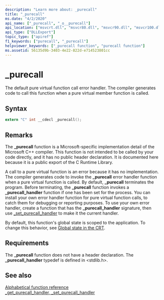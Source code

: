 ```yaml
---
description: "Learn more about: _purecall"
title: "_purecall"
ms.date: "4/2/2020"
api_name: ["_purecall", "_o__purecall"]
api_location: ["msvcrt.dll", "msvcr80.dll", "msvcr90.dll", "msvcr100.dll", "msvcr100_clr0400.dll", "msvcr110.dll", "msvcr110_clr0400.dll", "msvcr120.dll", "msvcr120_clr0400.dll", "ntoskrnl.exe", "ucrtbase.dll", "api-ms-win-crt-private-l1-1-0.dll"]
api_type: ["DLLExport"]
topic_type: ["apiref"]
f1_keywords: ["purecall", "_purecall"]
helpviewer_keywords: ["_purecall function", "purecall function"]
ms.assetid: 56135d9b-3403-4e22-822d-e714523801cc
---
```

# _purecall

The default pure virtual function call error handler. The compiler generates code to call this function when a pure virtual member function is called.

## Syntax

```C
extern "C" int __cdecl _purecall();
```

## Remarks

The **_purecall** function is a Microsoft-specific implementation detail of the Microsoft C++ compiler. This function is not intended to be called by your code directly, and it has no public header declaration. It is documented here because it is a public export of the C Runtime Library.

A call to a pure virtual function is an error because it has no implementation. The compiler generates code to invoke the **_purecall** error handler function when a pure virtual function is called. By default, **_purecall** terminates the program. Before terminating, the **_purecall** function invokes a **_purecall_handler** function if one has been set for the process. You can install your own error handler function for pure virtual function calls, to catch them for debugging or reporting purposes. To use your own error handler, create a function that has the **_purecall_handler** signature, then use [_set_purecall_handler](get-purecall-handler-set-purecall-handler.md) to make it the current handler.

By default, this function's global state is scoped to the application. To change this behavior, see [Global state in the CRT](../global-state.md).

## Requirements

The **_purecall** function does not have a header declaration. The **_purecall_handler** typedef is defined in \<stdlib.h>.

## See also

[Alphabetical function reference](crt-alphabetical-function-reference.md)\
[_get_purecall_handler, _set_purecall_handler](get-purecall-handler-set-purecall-handler.md)
